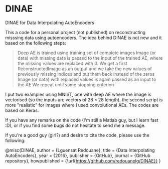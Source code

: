 # DINAE
DINAE for Data Interpolating AutoEncoders

This a code for a personal project (not published) on reconstructing misssing data using autoencoders. The idea behind DINAE is not new and it based on the following steps:

> Deep AE is trained using training set of complete images
> Image (or data) with missing data is passed to the input of the trained AE, where the missing values are replaced with 0.
> We get a first ReconstructedImage as an output and we take the new values of previously missing indices and put them back instead of the zeros
> Image (or data) with replaced values is again passed as an input to the AE
> We repeat until some stopping criterion

I put two examples using MNIST, one with deep AE where the image is vectorised (so the inputs are vectors of $28\times28$ length), the second script is more "realistic" for images where I used convolutional AEs. The codes are based on Keras.

If you have any remarks on the code (I'm still a Matlab guy, but I learn fast :D), or if you find some bugs do not hesitate to send me a message.

If you're a good guy (girl?) and desire to cite the code, please use the following:

@misc{DINAE, 
author = {Lguensat Redouane}, 
title = {Data Interpolating AutoEncoders}, 
year = {2016}, 
publisher = {GitHub}, 
journal = {GitHub repository}, 
howpublished = {\url{https://github.com/redouanelg/DINAE}} 
}
